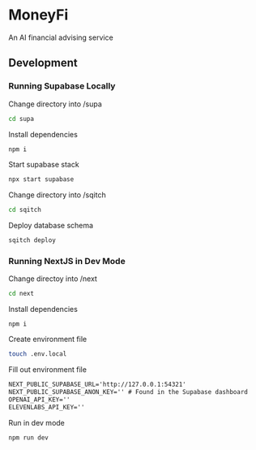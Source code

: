 # MoneyFi

An AI financial advising service

## Development

### Running Supabase Locally

Change directory into /supa

```bash
cd supa
```

Install dependencies

```bash
npm i
```

Start supabase stack

```bash
npx start supabase
```

Change directory into /sqitch

```bash
cd sqitch
```

Deploy database schema

```bash
sqitch deploy
```

### Running NextJS in Dev Mode

Change directoy into /next

```bash
cd next
```

Install dependencies

```
npm i
```

Create environment file

```bash
touch .env.local
```

Fill out environment file

```txt
NEXT_PUBLIC_SUPABASE_URL='http://127.0.0.1:54321'
NEXT_PUBLIC_SUPABASE_ANON_KEY='' # Found in the Supabase dashboard
OPENAI_API_KEY=''
ELEVENLABS_API_KEY=''
```

Run in dev mode

```bash
npm run dev
```
